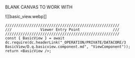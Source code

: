 


BLANK CANVAS TO WORK WITH

![[basic_view.webp]]


```datacorejsx
////////////////////////////////////////////////////
///             Viewer Entry Point               ///
////////////////////////////////////////////////////
const { BasicView } = await dc.require(dc.headerLink("_OPERATION/PRIVATE/DATACORE/3 BasicView/D.q.basicview.component.md", "ViewComponent"));
return <BasicView />;

```

